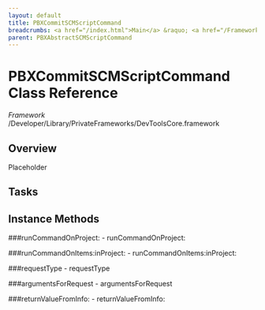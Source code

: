 ```yaml
---
layout: default
title: PBXCommitSCMScriptCommand
breadcrumbs: <a href="/index.html">Main</a> &raquo; <a href="/Frameworks.html">Framework</a> &raquo; <a href="/Frameworks/DevToolsCore.html">DevToolsCore</a> &raquo; PBXCommitSCMScriptCommand
parent: PBXAbstractSCMScriptCommand 
---
```

# PBXCommitSCMScriptCommand Class Reference

*Framework* /Developer/Library/PrivateFrameworks/DevToolsCore.framework

## Overview

Placeholder

## Tasks

## Instance Methods

<a name="-runCommandOnProject:"></a>
###runCommandOnProject:
    - runCommandOnProject:

<a name="-runCommandOnItems:inProject:"></a>
###runCommandOnItems:inProject:
    - runCommandOnItems:inProject:

<a name="-requestType"></a>
###requestType
    - requestType

<a name="-argumentsForRequest"></a>
###argumentsForRequest
    - argumentsForRequest

<a name="-returnValueFromInfo:"></a>
###returnValueFromInfo:
    - returnValueFromInfo:

